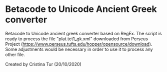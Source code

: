 # Betacode to Unicode Ancient Greek converter

Betacode to Unicode ancient greek converter based on RegEx. 
The script is ready to process the file "plat.tet1_gk.xml" downloaded from Perseus Project (https://www.perseus.tufts.edu/hopper/opensource/download). 
Some adjustments would be necessary in order to use it to process any other file. 

Created by Cristina Tur (20/10/2020)
